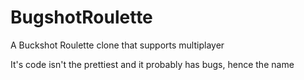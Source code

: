 # BugshotRoulette
A Buckshot Roulette clone that supports multiplayer

It's code isn't the prettiest and it probably has bugs, hence the name
